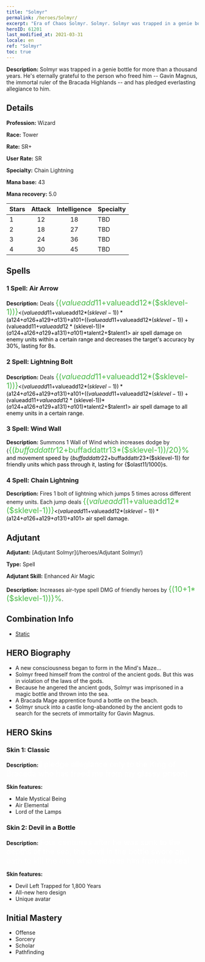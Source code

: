 ```yaml
---
title: "Solmyr"
permalink: /heroes/Solmyr/
excerpt: "Era of Chaos Solmyr. Solmyr. Solmyr was trapped in a genie bottle for more than a thousand years. He's eternally grateful to the person who freed him -- Gavin Magnus, the immortal ruler of the Bracada Highlands -- and has pledged everlasting allegiance to him."
heroID: 61201
last_modified_at: 2021-03-31
locale: en
ref: "Solmyr"
toc: true
---
```

 **Description:** Solmyr was trapped in a genie bottle for more than a thousand years. He's eternally grateful to the person who freed him -- Gavin Magnus, the immortal ruler of the Bracada Highlands -- and has pledged everlasting allegiance to him.
## Details
 **Profession:** Wizard

 **Race:** Tower

 **Rate:** SR+

 **User Rate:** SR

 **Specialty:** Chain Lightning

 **Mana base:** 43

 **Mana recovery:** 5.0


  | Stars   |     Attack     |  Intelligence  |      Specialty     |
  |---------|:---------------:|:---------------:|--------------------|
  |    1    | 12 | 18 | TBD |
  |    2    | 18 | 27 | TBD |
  |    3    | 24 | 36 | TBD |
  |    4    | 30 | 45 | TBD |

## Spells
### 1 Spell: Air Arrow
 **Description:** Deals <span style="color: #48b946;font-size:20px">{($valueadd11+$valueadd12*($sklevel-1))}</span><span style="color: black"><($valueadd11+$valueadd12*($sklevel-1))*($a124+$a126+$a129+$a131)+$a101+(($valueadd11+$valueadd12*($sklevel-1))+($valueadd11+$valueadd12*($sklevel-1))*($a124+$a126+$a129+$a131)+$a101)*$talent2+$talent1> air spell damage on enemy units within a certain range and decreases the target's accuracy by 30%, lasting for 8s.

### 2 Spell: Lightning Bolt
 **Description:** Deals <span style="color: #48b946;font-size:20px">{($valueadd11+$valueadd12*($sklevel-1))}</span><span style="color: black"><($valueadd11+$valueadd12*($sklevel-1))*($a124+$a126+$a129+$a131)+$a101+(($valueadd11+$valueadd12*($sklevel-1))+($valueadd11+$valueadd12*($sklevel-1))*($a124+$a126+$a129+$a131)+$a101)*$talent2+$talent1> air spell damage to all enemy units in a certain range.

### 3 Spell: Wind Wall
 **Description:** Summons 1 Wall of Wind which increases dodge by {<span style="color: #48b946;font-size:20px">{($buffaddattr12+$buffaddattr13*($sklevel-1))/20}%</span><span style="color: black"> and movement speed by {$buffaddattr22+$buffaddattr23*($sklevel-1)} for friendly units which pass through it, lasting for {$olast11/1000}s.

### 4 Spell: Chain Lightning
 **Description:** Fires 1 bolt of lightning which jumps 5 times across different enemy units. Each jump deals <span style="color: #48b946;font-size:20px">{($valueadd11+$valueadd12*($sklevel-1))}</span><span style="color: black"><($valueadd11+$valueadd12*($sklevel-1))*($a124+$a126+$a129+$a131)+$a101> air spell damage.


## Adjutant

 **Adjutant:**  [Adjutant Solmyr](/heroes/Adjutant Solmyr/) 

 **Type:**  Spell 

 **Adjutant Skill:**  Enhanced Air Magic 

 **Description:** Increases air-type spell DMG of friendly heroes by <span style="color: #48b946;font-size:20px">{(10+1*($sklevel-1))}%</span><span style="color: black">.

## Combination Info

* [Static](/combination/Static/) 

## HERO Biography
   - A new consciousness began to form in the Mind's Maze...
   - Solmyr freed himself from the control of the ancient gods. But this was in violation of the laws of the gods.
   - Because he angered the ancient gods, Solmyr was imprisoned in a magic bottle and thrown into the sea.
   - A Bracada Mage apprentice found a bottle on the beach.
   - Solmyr snuck into a castle long-abandoned by the ancient gods to search for the secrets of immortality for Gavin Magnus.

## HERO Skins
### Skin 1: **Classic**

 **Description:** <span style="color: #ffffff;font-size:20px">I pledge allegiance only to the King of Bracada who has freed me from my glassy prison! </span>

 **Skin features:** 

   - Male Mystical Being
   - Air Elemental
   - Lord of the Lamps

### Skin 2: **Devil in a Bottle**

 **Description:** <span style="color: #ffffff;font-size:20px">Four centuries after he was sunk to the depths of the sea, the devil in the bottle swore an oath to kill the man who releases him from the seal. </span>

 **Skin features:** 

   - Devil Left Trapped for 1,800 Years
   - All-new hero design
   - Unique avatar


## Initial Mastery
   - Offense
   - Sorcery
   - Scholar
   - Pathfinding
